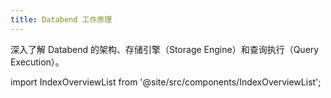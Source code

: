 ```yaml
---
title: Databend 工作原理
---
```


深入了解 Databend 的架构、存储引擎（Storage Engine）和查询执行（Query Execution）。

import IndexOverviewList from '@site/src/components/IndexOverviewList';

<IndexOverviewList />